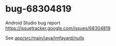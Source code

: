# bug-68304819

Android Studio bug report https://issuetracker.google.com/issues/68304819

See [app/src/main/java/jmfayard/nulls](app/src/main/java/jmfayard/nulls)